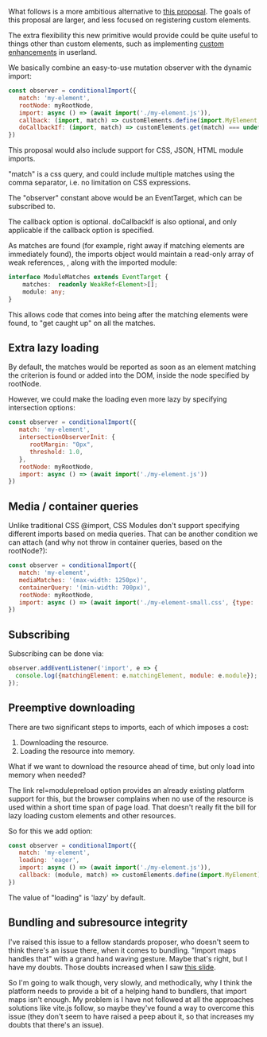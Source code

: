 What follows is a more ambitious alternative to [this proposal](https://github.com/w3c/webcomponents/issues/782).  The goals of this proposal are larger, and less focused on registering custom elements.

The extra flexibility this new primitive would provide could be quite useful to things other than custom elements, such as implementing [custom enhancements](https://github.com/WICG/webcomponents/issues/1000) in userland.

We basically combine an easy-to-use mutation observer with the dynamic import:

```JavaScript
const observer = conditionalImport({
   match: 'my-element',
   rootNode: myRootNode,
   import: async () => (await import('./my-element.js')),
   callback: (import, match) => customElements.define(import.MyElement, match),
   doCallbackIf: (import, match) => customElements.get(match) === undefined,
})
```

This proposal would also include support for CSS, JSON, HTML module imports.

"match" is a css query, and could include multiple matches using the comma separator, i.e. no limitation on CSS expressions.

The "observer" constant above would be an EventTarget, which can be subscribed to.

The callback option is optional.  doCallbackIf is also optional, and only applicable if the callback option is specified.

As matches are found (for example, right away if matching elements are immediately found), the imports object would maintain a read-only array of weak references, , along with the imported module:

```TypeScript
interface ModuleMatches extends EventTarget {
    matches:  readonly WeakRef<Element>[];
    module: any;
}
```

This allows code that comes into being after the matching elements were found, to "get caught up" on all the matches.  

##  Extra lazy loading

By default, the matches would be reported as soon as an element matching the criterion is found or added into the DOM, inside the node specified by rootNode.

However, we could make the loading even more lazy by specifying intersection options:

```JavaScript
const observer = conditionalImport({
   match: 'my-element',
   intersectionObserverInit: {
      rootMargin: "0px",
      threshold: 1.0,
   },
   rootNode: myRootNode,
   import: async () => (await import('./my-element.js'))
})
```

## Media / container queries

Unlike traditional CSS @import, CSS Modules don't support specifying different imports based on media queries.  That can be another condition we can attach (and why not throw in container queries, based on the rootNode?):

```JavaScript
const observer = conditionalImport({
   match: 'my-element',
   mediaMatches: '(max-width: 1250px)',
   containerQuery: '(min-width: 700px)',
   rootNode: myRootNode,
   import: async () => (await import('./my-element-small.css', {type: 'css'}))
})
```

## Subscribing

Subscribing can be done via:

```JavaScript
observer.addEventListener('import', e => {
  console.log({matchingElement: e.matchingElement, module: e.module});
});
```

## Preemptive downloading

There are two significant steps to imports, each of which imposes a cost:  

1.  Downloading the resource.
2.  Loading the resource into memory.

What if we want to download the resource ahead of time, but only load into memory when needed?

The link rel=modulepreload option provides an already existing platform support for this, but the browser complains when no use of the resource is used within a short time span of page load.  That doesn't really fit the bill for lazy loading custom elements and other resources.

So for this we add option:

```JavaScript
const observer = conditionalImport({
   match: 'my-element',
   loading: 'eager',
   import: async () => (await import('./my-element.js')),
   callback: (module, match) => customElements.define(import.MyElement)
})
```

The value of "loading" is 'lazy' by default.

## Bundling and subresource integrity

I've raised this issue to a fellow standards proposer, who doesn't seem to think there's an issue there, when it comes to bundling.  "Import maps handles that" with a grand hand waving gesture.  Maybe that's right, but I have my doubts.  Those doubts increased when I saw [this slide](https://docs.google.com/presentation/d/1nBxZI4X6hVFct5t4VFCJqc4_j92nZtAxWqXDCottUus/edit#slide=id.g21eae6777da_0_63).

So I'm going to walk though, very slowly, and methodically, why I think the platform needs to provide a bit of a helping hand to bundlers, that import maps isn't enough.  My problem is I have not followed at all the approaches solutions like vite.js follow, so maybe they've found a way to overcome this issue (they don't seem to have raised a peep about it, so that increases my doubts that there's an issue).